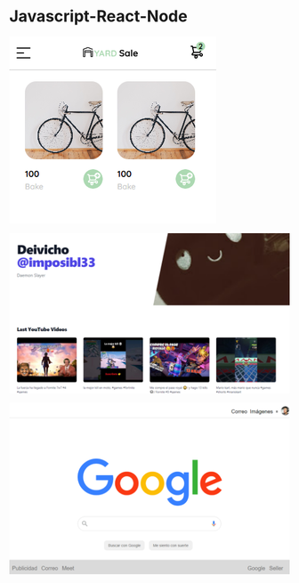 # Javascript-React-Node

[![](Document/img/First%20app.png)](https://jhonatan2022.github.io/JS-REACT-NODE/Javascript/Pr%C3%A1ctico/app/)


[![](Document/img/PageAPI.png)](https://jhonatan2022.github.io/JS-REACT-NODE/Javascript/Asincronismo/app/)


[![](Document/img/Clon%20Google.png)](https://jhonatan2022.github.io/JS-REACT-NODE/Frontend/practico/)
